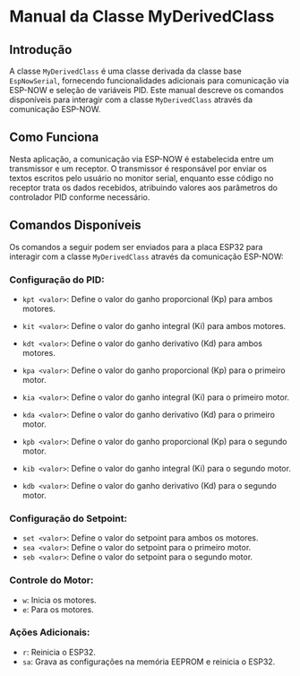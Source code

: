 # Manual da Classe MyDerivedClass

## Introdução

A classe `MyDerivedClass` é uma classe derivada da classe base `EspNowSerial`, fornecendo funcionalidades adicionais para comunicação via ESP-NOW e seleção de variáveis PID. Este manual descreve os comandos disponíveis para interagir com a classe `MyDerivedClass` através da comunicação ESP-NOW.

## Como Funciona

Nesta aplicação, a comunicação via ESP-NOW é estabelecida entre um transmissor e um receptor. O transmissor é responsável por enviar os textos escritos pelo usuário no monitor serial, enquanto esse código no receptor trata os dados recebidos, atribuindo valores aos parâmetros do controlador PID conforme necessário.

## Comandos Disponíveis

Os comandos a seguir podem ser enviados para a placa ESP32 para interagir com a classe `MyDerivedClass` através da comunicação ESP-NOW:

### Configuração do PID:

- `kpt <valor>`: Define o valor do ganho proporcional (Kp) para ambos motores.
- `kit <valor>`: Define o valor do ganho integral (Ki)  para ambos motores.
- `kdt <valor>`: Define o valor do ganho derivativo (Kd)  para ambos motores.

- `kpa <valor>`: Define o valor do ganho proporcional (Kp) para o primeiro motor.
- `kia <valor>`: Define o valor do ganho integral (Ki) para o primeiro motor.
- `kda <valor>`: Define o valor do ganho derivativo (Kd) para o primeiro motor.

- `kpb <valor>`: Define o valor do ganho proporcional (Kp) para o segundo motor.
- `kib <valor>`: Define o valor do ganho integral (Ki) para o segundo motor.
- `kdb <valor>`: Define o valor do ganho derivativo (Kd) para o segundo motor.

### Configuração do Setpoint:

- `set <valor>`: Define o valor do setpoint para ambos os motores.
- `sea <valor>`: Define o valor do setpoint para o primeiro motor.
- `seb <valor>`: Define o valor do setpoint para o segundo motor.

### Controle do Motor:

- `w`: Inicia os motores.
- `e`: Para os motores.

### Ações Adicionais:

- `r`: Reinicia o ESP32.
- `sa`: Grava as configurações na memória EEPROM e reinicia o ESP32.


